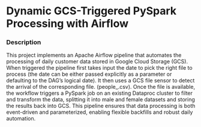 # Dynamic GCS-Triggered PySpark Processing with Airflow

### Description
This project implements an Apache Airflow pipeline that automates the processing of daily customer data stored in Google Cloud Storage (GCS). When triggered the pipeline first takes input the date to pick the right file to process (the date can be either passed explicitly as a parameter or defaulting to the DAG’s logical date). It then uses a GCS file sensor to detect the arrival of the corresponding file. (people_<yyyymmdd>.csv). Once the file is available, the workflow triggers a PySpark job on an existing Dataproc cluster to filter and transform the data, splitting it into male and female datasets and storing the results back into GCS. This pipeline ensures that data processing is both event-driven and parameterized, enabling flexible backfills and robust daily automation.
